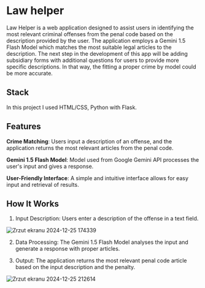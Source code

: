 # Law helper
Law Helper is a web application designed to assist users in identifying the most relevant criminal offenses
from the penal code based on the description provided by the user. The application employs a Gemini 1.5 Flash Model which matches the most suitable
legal articles to the description. The next step in the development of this app will be adding subsidiary forms with additional questions for users to provide more specific descriptions.
In that way, the fitting a proper crime by model could be more accurate.

## Stack
In this project I used HTML/CSS, Python with Flask.

## Features
**Crime Matching**: Users input a description of an offense, and the application returns the most relevant articles from the penal code.

**Gemini 1.5 Flash Model**: Model used from Google Gemini API processes the user's input and gives a response.

**User-Friendly Interface**: A simple and intuitive interface allows for easy input and retrieval of results.

## How It Works
1. Input Description: Users enter a description of the offense in a text field.

![Zrzut ekranu 2024-12-25 174339](https://github.com/user-attachments/assets/3ee9b559-c5cb-40a1-8e67-1bd4c49a596c)


2. Data Processing: The Gemini 1.5 Flash Model analyses the input and generate a response with proper articles.


3. Output: The application returns the most relevant penal code article based on the input description and the penalty.

![Zrzut ekranu 2024-12-25 212614](https://github.com/user-attachments/assets/eb72cce8-50a7-44b5-bf20-ba511d45044f)


